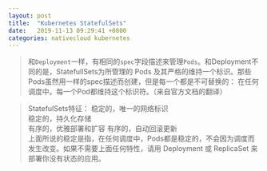 ```yaml
---
layout: post
title:  "Kubernetes StatefulSets"
date:   2019-11-13 09:29:41 +0800
categories: nativecloud kubernetes
---
```

> 和`Deployment`一样，有相同的`spec`字段描述来管理`Pods`。和Deployment不同的是，StatefullSets为所管理的 Pods 及其严格的维持一个标识。那些Pods虽然用一样的spec描述而创建，但是每一个都是不可替换的： 在任何调度中。每一个Pod都维持这个标识符。（来自官方文档的翻译）

> StatefulSets特征：
  稳定的，唯一的网络标识  
  稳定的，持久化存储  
  有序的，优雅部署和扩容
  有序的，自动回滚更新  
  上面所说的稳定是指，在任何调度中，Pods都是稳定的，不会因为调度而发生改变。如果不需要上面任何特性，请用  Deployment 或 ReplicaSet 来部署你没有状态的应用。

 


